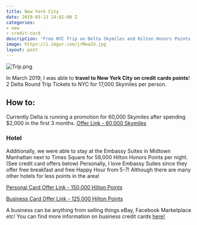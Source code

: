 ```yaml
---
title: New York City
date: 2019-03-13 14:02:00 Z
categories:
- new
- credit-card
description: 'Free NYC Trip on Delta Skymiles and Hilton Honors Points '
image: https://i.imgur.com/jrMea2U.jpg
layout: post
---
```


![Trip.png](/uploads/Trip.png)

In March 2019, I was able to **travel to New York City on credit cards points**! 2 Delta Round Trip Tickets to NYC for 17,000 Skymiles per person.

## **How to:**

Currently Delta is running a promotion for 60,000 Skymiles after spending $2,000 in the first 3 months.
[Offer Link - 60,000 Skymiles](https://mgmee.americanexpress.com/refer/us/en/card-details/personal/delta-gold-credit-card/A716C0C8B5D6147BACADBEF75A2CA12B378A3C7EFCFF16653AD8900CBF5BDBCD42F5FB1476008E140C9F3C1968F9818D73F501BE36D97281FC544600122308F8E672DE6F88903981749CD0C14EEDC0ABBEA42553B29591751B20BD4F76026AF8A9D9634C15E267EF4B6CBE5E28F82BE2?GENCODE=349992643382351&extlink=US-mgm-spa_web_myca-copypaste-113-201329-GC57:0016&CPID=201329&CORID=J:E:N:N:I:W:E:n:I:K-1552484886555-632309981)

### **Hotel**

Additionally, we were able to stay at the Embassy Suites in Midtown Manhattan next to Times Square for 58,000 Hilton Honors Points per night. (See credit card offers below) Personally, I love Embassy Suites since they offer free breakfast and free Happy Hour from 5-7! Although there are many other hotels for less points in the area!

[Personal Card Offer Link - 150,000 Hilton Points](https://mgmee.americanexpress.com/refer/us/en/card-list/personal/ECD92AC19F73605CBCC54835C8A503E3378A3C7EFCFF16653AD8900CBF5BDBCD42F5FB1476008E1437219125AE20739CBF6418587E0B08214DE4D1EBF81848C6BC2AACE7ACD5BDAC6D1F0BBFA03D6BC9E0338A3CC534E4659F3AA7FB8776BB32C1423688D0EC5FAE7CAA0CC8F610364F?CPID=201329&extlink=US-mgm-spa_web_myca-copypaste-1131-201329-GBWP:0001&GENCODE=349992576685745&CORID=J:E:N:N:I:W:Y:5:J:r-1552484988914-1550577984)

[Business Card Offer Link - 125,000 Hilton Points](https://mgmee.americanexpress.com/refer/us/en/card-list/business/ECD92AC19F73605CBCC54835C8A503E3378A3C7EFCFF16653AD8900CBF5BDBCD42F5FB1476008E1437219125AE20739CBF6418587E0B08214DE4D1EBF81848C6BC2AACE7ACD5BDAC6D1F0BBFA03D6BC9E0338A3CC534E4659F3AA7FB8776BB32C1423688D0EC5FAE7CAA0CC8F610364F?CPID=201329&extlink=US-mgm-spa_web_myca-copypaste-1131-201329-GBWP:0001&GENCODE=349992576685745&CORID=J:E:N:N:I:W:Y:5:J:r-1552484988914-1550577984)

A business can be anything from selling things eBay, Facebook Marketplace etc! You can find more information on business credit cards [here!](https://www.reddit.com/r/churning/wiki/index#wiki_how_to_get_a_business_card_without_a_business.3F)